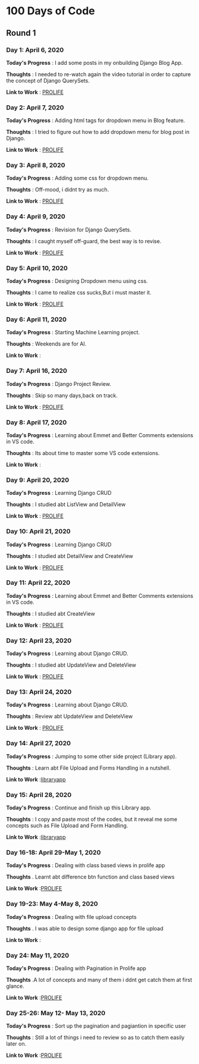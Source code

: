# 100 Days of Code

## Round 1

### Day 1: April 6, 2020

**Today's Progress** : I add some posts in my onbuilding Django Blog App.

**Thoughts** : I needed to re-watch again the video tutorial in order to capture the concept of Django QuerySets.

**Link to Work** : [PROLIFE](https://github.com/lodyne/PROLIFE)

### Day 2: April 7, 2020

**Today's Progress** : Adding html tags for dropdown menu in Blog feature.

**Thoughts** : I tried to figure out how to add dropdown menu for blog post in Django.

**Link to Work** : [PROLIFE](https://github.com/lodyne/PROLIFE)

### Day 3: April 8, 2020

**Today's Progress** : Adding some css for dropdown menu.

**Thoughts** : Off-mood, i didnt try as much.

**Link to Work** : [PROLIFE](https://github.com/lodyne/PROLIFE)

### Day 4: April 9, 2020

**Today's Progress** : Revision for Django QuerySets.

**Thoughts** : I caught myself off-guard, the best way is to revise.

**Link to Work** : [PROLIFE](https://github.com/lodyne/PROLIFE)

### Day 5: April 10, 2020

**Today's Progress** : Designing Dropdown menu using css.

**Thoughts** : I came to realize css sucks,But i must master it.

**Link to Work** : [PROLIFE](https://github.com/lodyne/PROLIFE)

### Day 6: April 11, 2020

**Today's Progress** : Starting Machine Learning project.

**Thoughts** : Weekends are for AI.

**Link to Work** :

### Day 7: April 16, 2020

**Today's Progress** : Django Project Review.

**Thoughts** : Skip so many days,back on track.

**Link to Work** : [PROLIFE](https://github.com/lodyne/PROLIFE)

### Day 8: April 17, 2020

**Today's Progress** : Learning about Emmet and Better Comments extensions in VS code.

**Thoughts** : Its about time to master some VS code extensions.

**Link to Work** :

### Day 9: April 20, 2020

**Today's Progress** : Learning Django CRUD

**Thoughts** : I studied abt ListView and DetailView

**Link to Work** : [PROLIFE](https://github.com/lodyne/PROLIFE)

### Day 10: April 21, 2020

**Today's Progress** : Learning Django CRUD

**Thoughts** : I studied abt DetailView and CreateView

**Link to Work** : [PROLIFE](https://github.com/lodyne/PROLIFE)

### Day 11: April 22, 2020

**Today's Progress** : Learning about Emmet and Better Comments extensions in VS code.

**Thoughts** : I studied abt CreateView

**Link to Work** : [PROLIFE](https://github.com/lodyne/PROLIFE)

### Day 12: April 23, 2020

**Today's Progress** : Learning about Django CRUD.

**Thoughts** : I studied abt UpdateView and DeleteView

**Link to Work** : [PROLIFE](https://github.com/lodyne/PROLIFE)

### Day 13: April 24, 2020

**Today's Progress** : Learning about Django CRUD.

**Thoughts** : Review abt UpdateView and DeleteView

**Link to Work** : [PROLIFE](https://github.com/lodyne/PROLIFE)

### Day 14: April 27, 2020

**Today's Progress** : Jumping to some other side project (Library app).

**Thoughts** : Learn abt File Upload and Forms Handling in a nutshell.

**Link to Work** :[libraryapp](https://github.com/lodyne/libraryapp)

### Day 15: April 28, 2020

**Today's Progress** : Continue and finish up this Library app.

**Thoughts** : I copy and paste most of the codes, but it reveal me some concepts such as File Upload and Form Handling.

**Link to Work** :[libraryapp](https://github.com/lodyne/libraryapp)

### Day 16-18: April 29-May 1, 2020

**Today's Progress** : Dealing with class based views in prolife app

**Thoughts** . Learnt abt difference btn function and class based views

**Link to Work** :[PROLIFE](https://github.com/lodyne/PROLIFE)

### Day 19-23: May 4-May 8, 2020

**Today's Progress** : Dealing with file upload concepts

**Thoughts** . I was able to design some django app for file upload

**Link to Work** :

### Day 24: May 11, 2020

**Today's Progress** : Dealing with  Pagination in Prolife app

**Thoughts** .A lot of concepts and many of them i ddnt get catch them at first glance.

**Link to Work** :[PROLIFE](https://github.com/lodyne/PROLIFE)

### Day 25-26: May 12- May 13, 2020

**Today's Progress** : Sort up the pagination and pagiantion in specific user

**Thoughts** : Still a lot of things i need to review so as to catch them easily later on.

**Link to Work** :[PROLIFE](https://github.com/lodyne/PROLIFE)